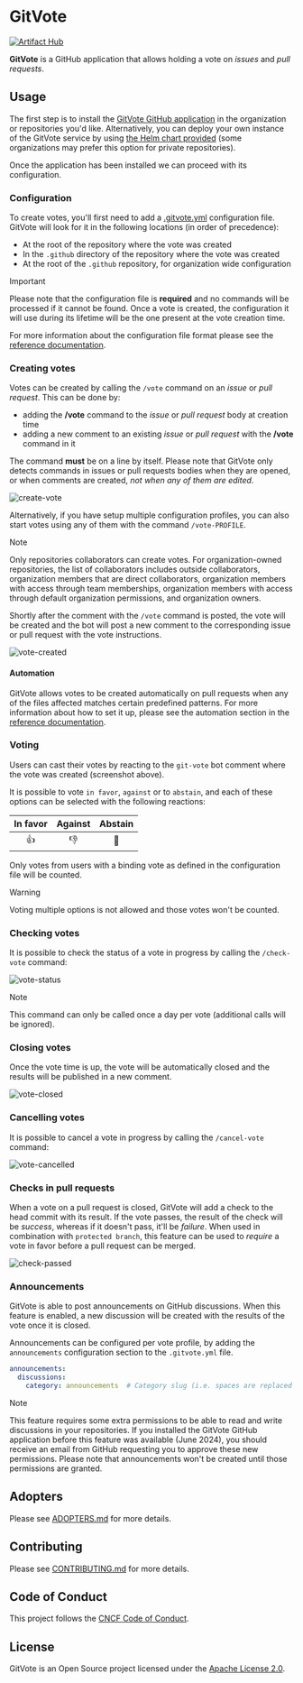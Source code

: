 # GitVote

[![Artifact Hub](https://img.shields.io/endpoint?url=https://artifacthub.io/badge/repository/gitvote)](https://artifacthub.io/packages/helm/gitvote/gitvote)

**GitVote** is a GitHub application that allows holding a vote on *issues* and *pull requests*.

## Usage

The first step is to install the [GitVote GitHub application](https://github.com/apps/git-vote) in the organization or repositories you'd like. Alternatively, you can deploy your own instance of the GitVote service by using [the Helm chart provided](https://artifacthub.io/packages/helm/gitvote/gitvote) (some organizations may prefer this option for private repositories).

Once the application has been installed we can proceed with its configuration.

### Configuration

To create votes, you'll first need to add a [.gitvote.yml](https://github.com/cncf/gitvote/blob/main/docs/config/.gitvote.yml) configuration file. GitVote will look for it in the following locations (in order of precedence):

- At the root of the repository where the vote was created
- In the `.github` directory of the repository where the vote was created
- At the root of the `.github` repository, for organization wide configuration

> [!IMPORTANT]
> Please note that the configuration file is **required** and no commands will be processed if it cannot be found. Once a vote is created, the configuration it will use during its lifetime will be the one present at the vote creation time.

For more information about the configuration file format please see the [reference documentation](https://github.com/cncf/gitvote/blob/main/docs/config/.gitvote.yml).

### Creating votes

Votes can be created by calling the `/vote` command on an *issue* or *pull request*. This can be done by:

- adding the **/vote** command to the *issue* or *pull request* body at creation time
- adding a new comment to an existing *issue* or *pull request* with the **/vote** command in it

The command **must** be on a line by itself. Please note that GitVote only detects commands in issues or pull requests bodies when they are opened, or when comments are created, *not when any of them are edited*.

![create-vote](docs/screenshots/create-vote.png)

Alternatively, if you have setup multiple configuration profiles, you can also start votes using any of them with the command `/vote-PROFILE`.

> [!NOTE]
> Only repositories collaborators can create votes. For organization-owned repositories, the list of collaborators includes outside collaborators, organization members that are direct collaborators, organization members with access through team memberships, organization members with access through default organization permissions, and organization owners.

Shortly after the comment with the `/vote` command is posted, the vote will be created and the bot will post a new comment to the corresponding issue or pull request with the vote instructions.

![vote-created](docs/screenshots/vote-created.png)

#### Automation

GitVote allows votes to be created automatically on pull requests when any of the files affected matches certain predefined patterns. For more information about how to set it up, please see the automation section in the [reference documentation](https://github.com/cncf/gitvote/blob/main/docs/config/.gitvote.yml).

### Voting

Users can cast their votes by reacting to the `git-vote` bot comment where the vote was created (screenshot above).

It is possible to vote `in favor`, `against` or to `abstain`, and each of these options can be selected with the following reactions:

| In favor | Against | Abstain |
| :------: | :-----: | :-----: |
|    👍     |    👎    |    👀    |

Only votes from users with a binding vote as defined in the configuration file will be counted.

> [!WARNING]
> Voting multiple options is not allowed and those votes won't be counted.

### Checking votes

It is possible to check the status of a vote in progress by calling the `/check-vote` command:

![vote-status](docs/screenshots/vote-status.png)

> [!NOTE]
> This command can only be called once a day per vote (additional calls will be ignored).

### Closing votes

Once the vote time is up, the vote will be automatically closed and the results will be published in a new comment.

![vote-closed](docs/screenshots/vote-closed.png)

### Cancelling votes

It is possible to cancel a vote in progress by calling the `/cancel-vote` command:

![vote-cancelled](docs/screenshots/vote-cancelled.png)

### Checks in pull requests

When a vote on a pull request is closed, GitVote will add a check to the head commit with its result. If the vote passes, the result of the check will be *success*, whereas if it doesn't pass, it'll be *failure*. When used in combination with `protected branch`, this feature can be used to *require* a vote in favor before a pull request can be merged.

![check-passed](docs/screenshots/check-passed.png)

### Announcements

GitVote is able to post announcements on GitHub discussions. When this feature is enabled, a new discussion will be created with the results of the vote once it is closed.

Announcements can be configured per vote profile, by adding the `announcements` configuration section to the `.gitvote.yml` file.

```yaml
announcements:
  discussions:
    category: announcements  # Category slug (i.e. spaces are replaced by hyphens)
```

> [!NOTE]
> This feature requires some extra permissions to be able to read and write discussions in your repositories. If you installed the GitVote GitHub application before this feature was available (June 2024), you should receive an email from GitHub requesting you to approve these new permissions. Please note that announcements won't be created until those permissions are granted.

## Adopters

Please see [ADOPTERS.md](./ADOPTERS.md) for more details.

## Contributing

Please see [CONTRIBUTING.md](./CONTRIBUTING.md) for more details.

## Code of Conduct

This project follows the [CNCF Code of Conduct](https://github.com/cncf/foundation/blob/master/code-of-conduct.md).

## License

GitVote is an Open Source project licensed under the [Apache License 2.0](https://www.apache.org/licenses/LICENSE-2.0).
